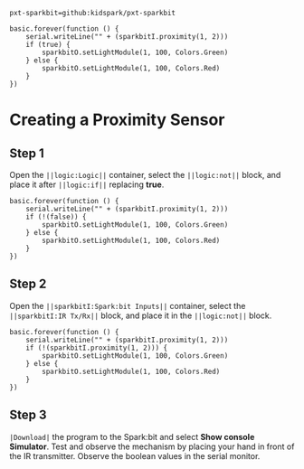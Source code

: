 ```package
pxt-sparkbit=github:kidspark/pxt-sparkbit
```

```template
basic.forever(function () {
    serial.writeLine("" + (sparkbitI.proximity(1, 2)))
    if (true) {
        sparkbitO.setLightModule(1, 100, Colors.Green)
    } else {
        sparkbitO.setLightModule(1, 100, Colors.Red)
    }
})
```

# Creating a Proximity Sensor

## Step 1

Open the ``||logic:Logic||`` container, select the ``||logic:not||`` block, and place it after ``||logic:if||`` replacing **true**.

```blocks
basic.forever(function () {
    serial.writeLine("" + (sparkbitI.proximity(1, 2)))
    if (!(false)) {
        sparkbitO.setLightModule(1, 100, Colors.Green)
    } else {
        sparkbitO.setLightModule(1, 100, Colors.Red)
    }
})
```

## Step 2

Open the ``||sparkbitI:Spark:bit Inputs||`` container, select the ``||sparkbitI:IR Tx/Rx||`` block, and place it in the ``||logic:not||`` block.

```blocks
basic.forever(function () {
    serial.writeLine("" + (sparkbitI.proximity(1, 2)))
    if (!(sparkbitI.proximity(1, 2))) {
        sparkbitO.setLightModule(1, 100, Colors.Green)
    } else {
        sparkbitO.setLightModule(1, 100, Colors.Red)
    }
})
```

## Step 3

``|Download|`` the program to the Spark:bit and select **Show console Simulator**. Test and observe the mechanism by placing your hand in front of the IR transmitter. Observe the boolean values in the serial monitor. 